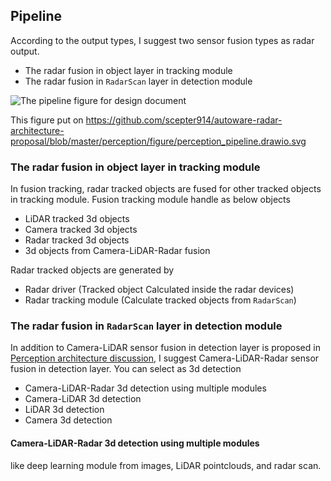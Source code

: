 ## Pipeline

According to the output types, I suggest two sensor fusion types as radar output.

- The radar fusion in object layer in tracking module
- The radar fusion in `RadarScan` layer in detection module

![The pipeline figure for design document](https://raw.githubusercontent.com/scepter914/autoware-radar-architecture-proposal/11501dc06651ac0acec5b4bce781fda4a2918a2f/perception/figure/perception_pipeline.drawio.svg)

This figure put on <https://github.com/scepter914/autoware-radar-architecture-proposal/blob/master/perception/figure/perception_pipeline.drawio.svg>

### The radar fusion in object layer in tracking module

In fusion tracking, radar tracked objects are fused for other tracked objects in tracking module.
Fusion tracking module handle as below objects

- LiDAR tracked 3d objects
- Camera tracked 3d objects
- Radar tracked 3d objects
- 3d objects from Camera-LiDAR-Radar fusion

Radar tracked objects are generated by

- Radar driver (Tracked object Calculated inside the radar devices)
- Radar tracking module (Calculate tracked objects from `RadarScan`)

### The radar fusion in `RadarScan` layer in detection module

In addition to Camera-LiDAR sensor fusion in detection layer is proposed in [Perception architecture discussion](https://github.com/autowarefoundation/autoware/discussions/3), I suggest Camera-LiDAR-Radar sensor fusion in detection layer.
You can select as 3d detection

- Camera-LiDAR-Radar 3d detection using multiple modules
- Camera-LiDAR 3d detection
- LiDAR 3d detection
- Camera 3d detection

#### Camera-LiDAR-Radar 3d detection using multiple modules

 like deep learning module from images, LiDAR pointclouds, and radar scan.
